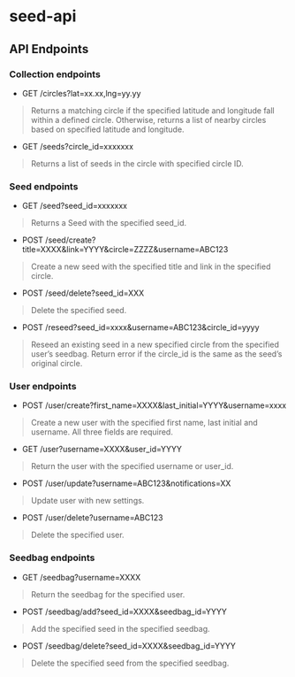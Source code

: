 # seed-api
## API Endpoints

### Collection endpoints

* GET /circles?lat=xx.xx,lng=yy.yy

> Returns a matching circle if the specified latitude and longitude fall within a defined circle. Otherwise, returns a list of nearby circles based on specified latitude and longitude.

* GET /seeds?circle_id=xxxxxxx

> Returns a list of seeds in the circle with specified circle ID.

### Seed endpoints

* GET /seed?seed_id=xxxxxxx    

> Returns a Seed with the specified seed_id.

* POST /seed/create?title=XXXX&link=YYYY&circle=ZZZZ&username=ABC123

> Create a new seed with the specified title and link in the specified circle.

* POST /seed/delete?seed_id=XXX

> Delete the specified seed.

* POST /reseed?seed_id=xxxx&username=ABC123&circle_id=yyyy

> Reseed an existing seed in a new specified circle from the specified user’s seedbag. Return error if the circle_id is the same as the seed’s original circle.

### User endpoints

* POST /user/create?first_name=XXXX&last_initial=YYYY&username=xxxx

> Create a new user with the specified first name, last initial and username. All three fields are required.

* GET /user?username=XXXX&user_id=YYYY

> Return the user with the specified username or user_id.

* POST /user/update?username=ABC123&notifications=XX

> Update user with new settings.

* POST /user/delete?username=ABC123

> Delete the specified user.

### Seedbag endpoints

* GET /seedbag?username=XXXX

> Return the seedbag for the specified user.

* POST /seedbag/add?seed_id=XXXX&seedbag_id=YYYY

> Add the specified seed in the specified seedbag.

* POST /seedbag/delete?seed_id=XXXX&seedbag_id=YYYY

> Delete the specified seed from the specified seedbag.

